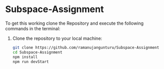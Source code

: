 # Subspace-Assignment

To get this working clone the Repository and execute the following commands in the terminal:

1. Clone the repository to your local machine:
   ```bash
   git clone https://github.com/ramanujangunturu/Subspace-Assignment
   cd Subspace-Assignment
   npm install
   npm run devStart
